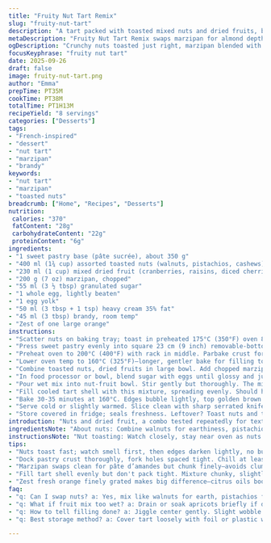 ```yaml
---
title: "Fruity Nut Tart Remix"
slug: "fruity-nut-tart"
description: "A tart packed with toasted mixed nuts and dried fruits, bound with almond paste now swapped for marzipan for added depth. Adjusted nuts quantity slightly, replaced rum with brandy for a different kick. Prebake crust longer for a crisper base. Cook times tweaked, steps shuffled for methodical layering. Emphasis on tactile cues like crust firmness and golden edges, plus aroma clues when nuts toast right. Practical notes on nut substitutes and saving a too-wet fruit mix. Bright orange zest lifts, subtle brandy warmth. Dairy cream inclusion keeps filling rich and stable despite longer bake. A dessert relying on sensory reads beyond clocks. Always room for personal twist or use leftover nuts/fruits."
metaDescription: "Fruity Nut Tart Remix swaps marzipan for almond depth with brandy warmth. Toast nuts carefully; tactile cues guide timing for crunch and golden crust."
ogDescription: "Crunchy nuts toasted just right, marzipan blended with fruit, brandy adds warmth. Watch crust firmness and aroma—no timers alone here."
focusKeyphrase: "fruity nut tart"
date: 2025-09-26
draft: false
image: fruity-nut-tart.png
author: "Emma"
prepTime: PT35M
cookTime: PT38M
totalTime: PT1H13M
recipeYield: "8 servings"
categories: ["Desserts"]
tags:
- "French-inspired"
- "dessert"
- "nut tart"
- "marzipan"
- "brandy"
keywords:
- "nut tart"
- "marzipan"
- "toasted nuts"
breadcrumb: ["Home", "Recipes", "Desserts"]
nutrition: 
 calories: "370"
 fatContent: "28g"
 carbohydrateContent: "22g"
 proteinContent: "6g"
ingredients:
- "1 sweet pastry base (pâte sucrée), about 350 g"
- "400 ml (1¾ cup) assorted toasted nuts (walnuts, pistachios, cashews), lightly crushed"
- "230 ml (1 cup) mixed dried fruit (cranberries, raisins, diced cherries, apricots)"
- "200 g (7 oz) marzipan, chopped"
- "55 ml (3 ½ tbsp) granulated sugar"
- "1 whole egg, lightly beaten"
- "1 egg yolk"
- "50 ml (3 tbsp + 1 tsp) heavy cream 35% fat"
- "45 ml (3 tbsp) brandy, room temp"
- "Zest of one large orange"
instructions:
- "Scatter nuts on baking tray; toast in preheated 175°C (350°F) oven 8-10 minutes. Watch closely; smell the nutty aroma, edges darken lightly but no burn. Cool completely before mixing; over-toasted equals bitterness."
- "Press sweet pastry evenly into square 23 cm (9 inch) removable-bottom pan. Work it into edges—firm, even. Dock base fully with fork holes. Chill minimum 35 minutes; crucial for shrink prevention."
- "Preheat oven to 200°C (400°F) with rack in middle. Parbake crust for 12 minutes—watch color edges turning golden, base setting firm but not browned. Remove and cool; no soggy base later."
- "Lower oven temp to 160°C (325°F)—longer, gentler bake for filling to set without cracking."
- "Combine toasted nuts, dried fruits in large bowl. Add chopped marzipan. Marzipan swaps seamless for pâte d’amandes; more almond punch."
- "In food processor or bowl, blend sugar with eggs until glossy and just thickened. Add cream, brandy, orange zest for fresh brightness and warm undertones. Mix to homogeneity."
- "Pour wet mix into nut-fruit bowl. Stir gently but thoroughly. The mixture will be chunky but cohesive; avoids dense clumps, ensures even bake."
- "Fill cooled tart shell with this mixture, spreading evenly. Should hold shape but not dry stiff—glossy surface, nuts and fruits visible."
- "Bake 30-35 minutes at 160°C. Edges bubble lightly, top golden brown with caramelized sugar sheen. Jiggle test: slight wobble center signals done. Let rest in pan to cool; filling firms as it cools."
- "Serve cold or slightly warmed. Slice clean with sharp serrated knife; nuts and fruit give crunch and chewy contrast."
- "Store covered in fridge; seals freshness. Leftover? Toast nuts and toss in morning oats for no-waste. Fruit bits great for yogurt topping."
introduction: "Nuts and dried fruit, a combo tested repeatedly for texture contrast and flavor depth. Switched marzipan for pâte d’amandes some times, prefer marzipan’s coarser bite and sweeter edge. Rhum swapped for brandy here; brandy lifts spices and suits orange zest well. The process begins with a chilled, docked pâte sucrée base—keeping edges crisp, preventing sogginess notorious with wet fruit fillings. Toasting nuts enhances crunch and releases oils—key for aroma and flavor. Oven temps play a big role; too hot crests can crack filling or burn nuts, too low and it won’t set. Tactile and visual cues guide me over timers—your nose knows when nuts are done. It’s a tart with room to play—swap nuts, tweak fruits, adjust spirit. Personal touch shows in the balance of chewy, crunchy, sweet, tart."
ingredientsNote: "About nuts: Combine walnuts for earthiness, pistachios for color and mild sweetness, cashews for softer texture. Toast them dry on mid rack 8-10 mins until fragrant but not browned. Over-toasting brings bitterness. Dried fruits: Choose quality unsulphured when possible; soak apricots briefly if too dry, prevents toughness. Marzipan is a reliable almond binder offering richness. Sugar amount slightly reduced to account for sweetness from fruits and brandy. Brandy gives warmth and mellow complexity but swap for bourbon or dark rum in pinch—adjust zest accordingly. Cream enriches filling, holding moisture without thinning mixture. Zest is crucial—fresh, finely grated citrus oils boost aroma; dried zest weak. Pâte sucrée: homemade or store-bought ok, but firm consistency risk if too soft. Chill after pressing to avoid shrinkage. Docking stops bubbles, keeps crust uniform. Beware sogginess by parbaking base well; flaky bottom is cornerstone."
instructionsNote: "Nut toasting: Watch closely, stay near oven as nuts transition fast from fragrant to burnt. Cool thoroughly to avoid steaming fruits later. Crust prep: uniform thickness and thorough docking prevent blisters and uneven bake; chill at least 30 mins to rest gluten network. Parbake crust until edges turn golden and base feels firm but not browned. Reducing oven after parbake prevents overbrowning delicate filling. Mixing: Get marzipan chopped fine to incorporate evenly. Blend egg and sugar until light to avoid graininess; cream and brandy add moisture, richness, flavor complexity. Stir fruit and nuts gently but well; avoid crushing. Fill tart to just under edge to prevent spillover during baking. Baking: Use jab wobble test in center; slight gentle tremble means filling set but not dry. Overbaked filling toughens almond paste. Let tart cool in pan before unmolding; filling firms further, easing slicing cleanly. Storage: Cover with foil or plastic wrap to retain moisture but avoid condensation which softens crust."
tips:
- "Nuts toast fast; watch smell first, then edges darken lightly, no burn. Toss dry on middle rack 8-10 mins max. Cool fully—hot nuts steam fruits later, ruins texture."
- "Dock pastry crust thoroughly, fork holes spaced tight. Chill at least 30 mins after pressing to stop shrinking. Parbake till golden edges, firm base—not browned, no soggy bottom."
- "Marzipan swaps clean for pâte d’amandes but chunk finely—avoids clumps, spreads almond hit evenly. Blend wet ingredients till glossy, just thickened. Cream cools, brands moisture; adds stability."
- "Fill tart shell evenly but don't pack tight. Mixture chunky, slightly loose; clumps mean uneven bake. Bake at lower temp after parbake, gentle set avoids cracking or drying."
- "Zest fresh orange finely grated makes big difference—citrus oils boost aroma, dried zest flat. Brandy warmer than rum, try bourbon or dark rum if needed—adjust zest quantity accordingly."
faq:
- "q: Can I swap nuts? a: Yes, mix like walnuts for earth, pistachios for color, cashews soft. Toast dry but stagger timing if different size;"
- "q: What if fruit mix too wet? a: Drain or soak apricots briefly if dry. Too moist fruity mix sogs crust fast. Cool nuts fully or steam."
- "q: How to tell filling done? a: Jiggle center gently. Slight wobble means set but not dried. Overbaked fills toughen marzipan’s texture. Watch color edges caramelize."
- "q: Best storage method? a: Cover tart loosely with foil or plastic wrap. Avoid condensation to keep crust crisp. Fridge keeps fresh days; leftover nuts go into oats."

---
```

